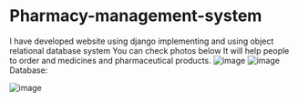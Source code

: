 # Pharmacy-management-system
I have developed website using django implementing and using object relational database system You can check photos below It will help people to order and medicines and pharmaceutical products.
![image](https://github.com/Jamadar01/Pharmacy-management-system/assets/112646201/fea4b106-cc1e-4779-be5c-ac394baaae20)
![image](https://github.com/Jamadar01/Pharmacy-management-system/assets/112646201/84f93ef2-fa15-48fe-a14d-ccfbdc8080c8)
Database:

![image](https://github.com/Jamadar01/Pharmacy-management-system/assets/112646201/a90ae8c0-37e3-47c4-9593-6c903c283941)


